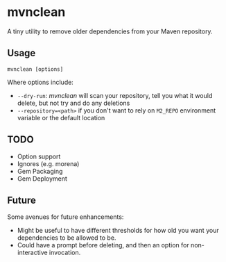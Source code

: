 # mvnclean

A tiny utility to remove older dependencies from your Maven repository.

## Usage

`mvnclean [options]`

Where options include:
- `--dry-run`: *mvnclean* will scan your repository, tell you what it would delete, but not try and do any deletions
- `--repository=<path>` if you don't want to rely on `M2_REPO` environment variable or the default location

## TODO
- Option support
- Ignores (e.g. morena)
- Gem Packaging
- Gem Deployment

## Future

Some avenues for future enhancements:
- Might be useful to have different thresholds for how old you want your dependencies to be allowed to be.
- Could have a prompt before deleting, and then an option for non-interactive invocation.

